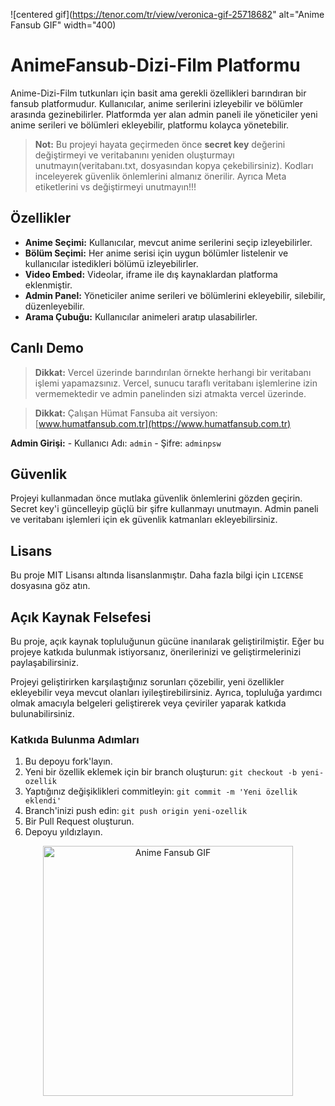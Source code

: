 ![centered gif](https://tenor.com/tr/view/veronica-gif-25718682" alt="Anime Fansub GIF" width="400)
# AnimeFansub-Dizi-Film Platformu

Anime-Dizi-Film tutkunları için basit ama gerekli özellikleri barındıran bir fansub platformudur. Kullanıcılar, anime serilerini izleyebilir ve bölümler arasında gezinebilirler. Platformda yer alan admin paneli ile yöneticiler yeni anime serileri ve bölümleri ekleyebilir, platformu kolayca yönetebilir.

> **Not:** Bu projeyi hayata geçirmeden önce **secret key** değerini değiştirmeyi ve veritabanını yeniden oluşturmayı unutmayın(veritabanı.txt, dosyasından kopya çekebilirsiniz). Kodları inceleyerek güvenlik önlemlerini almanız önerilir. Ayrıca Meta etiketlerini vs değiştirmeyi unutmayın!!!

## Özellikler

-   **Anime Seçimi:** Kullanıcılar, mevcut anime serilerini seçip izleyebilirler.
-   **Bölüm Seçimi:** Her anime serisi için uygun bölümler listelenir ve kullanıcılar istedikleri bölümü izleyebilirler.
-   **Video Embed:** Videolar, iframe ile dış kaynaklardan platforma eklenmiştir.
-   **Admin Panel:** Yöneticiler anime serileri ve bölümlerini ekleyebilir, silebilir, düzenleyebilir.
-   **Arama Çubuğu:** Kullanıcılar animeleri aratıp ulasabilirler.



## Canlı Demo

> **Dikkat:** Vercel üzerinde barındırılan örnekte herhangi bir veritabanı işlemi yapamazsınız. Vercel, sunucu taraflı veritabanı işlemlerine izin vermemektedir ve admin panelinden sizi atmakta vercel üzerinde.

> **Dikkat:** Çalışan Hümat Fansuba ait versiyon:
> [www.humatfansub.com.tr](https://www.humatfansub.com.tr)

**Admin Girişi:**
    - Kullanıcı Adı: `admin`
    - Şifre: `adminpsw`

## Güvenlik

Projeyi kullanmadan önce mutlaka güvenlik önlemlerini gözden geçirin. Secret key'i güncelleyip güçlü bir şifre kullanmayı unutmayın. Admin paneli ve veritabanı işlemleri için ek güvenlik katmanları ekleyebilirsiniz.

## Lisans

Bu proje MIT Lisansı altında lisanslanmıştır. Daha fazla bilgi için `LICENSE` dosyasına göz atın.

## Açık Kaynak Felsefesi

Bu proje, açık kaynak topluluğunun gücüne inanılarak geliştirilmiştir. Eğer bu projeye katkıda bulunmak istiyorsanız, önerilerinizi ve geliştirmelerinizi paylaşabilirsiniz.

Projeyi geliştirirken karşılaştığınız sorunları çözebilir, yeni özellikler ekleyebilir veya mevcut olanları iyileştirebilirsiniz. Ayrıca, topluluğa yardımcı olmak amacıyla belgeleri geliştirerek veya çeviriler yaparak katkıda bulunabilirsiniz.

### Katkıda Bulunma Adımları

1. Bu depoyu fork'layın.
2. Yeni bir özellik eklemek için bir branch oluşturun: `git checkout -b yeni-ozellik`
3. Yaptığınız değişiklikleri commitleyin: `git commit -m 'Yeni özellik eklendi'`
4. Branch'inizi push edin: `git push origin yeni-ozellik`
5. Bir Pull Request oluşturun.
6. Depoyu yıldızlayın.

<p align="center"> <img src="https://tenor.com/tr/view/anime-anime-funny-anime-computer-kawaii-gif-15735770" alt="Anime Fansub GIF" width="400" /> </p>
